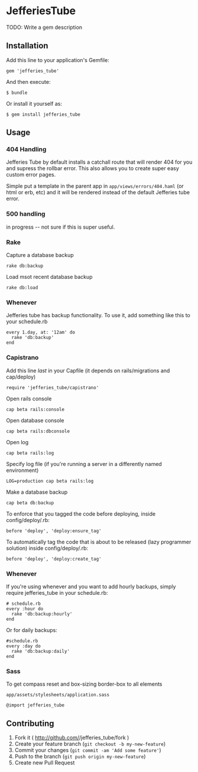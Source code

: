 # JefferiesTube

TODO: Write a gem description

## Installation

Add this line to your application's Gemfile:

    gem 'jefferies_tube'

And then execute:

    $ bundle

Or install it yourself as:

    $ gem install jefferies_tube

## Usage

### 404 Handling

Jefferies Tube by default installs a catchall route that will render 404 for you and supress the rollbar error.  This also allows you to create super easy custom error pages.

Simple put a template in the parent app in `app/views/errors/404.haml` (or html or erb, etc) and it will be rendered instead of the default Jefferies tube error.

### 500 handling

in progress -- not sure if this is super useful.

### Rake
Capture a database backup
```
rake db:backup
```

Load msot recent database backup
```
rake db:load
```

### Whenever
Jefferies tube has backup functionality. To use it, add something like this to your
schedule.rb
```
every 1.day, at: '12am' do
  rake 'db:backup'
end
```

### Capistrano

Add this line *last* in your Capfile (it depends on rails/migrations and cap/deploy)
```
require 'jefferies_tube/capistrano'
```

Open rails console
```
cap beta rails:console
```

Open database console
```
cap beta rails:dbconsole
```

Open log
```
cap beta rails:log
```

Specify log file (if you're running a server in a differently named environment)
```
LOG=production cap beta rails:log
```

Make a database backup
```
cap beta db:backup
```

To enforce that you tagged the code before deploying, inside config/deploy/<stage>.rb:
```
before 'deploy', 'deploy:ensure_tag'
```


To automatically tag the code that is about to be released (lazy programmer solution) inside config/deploy/<stage>.rb:
```
before 'deploy', 'deploy:create_tag'
```


### Whenever

If you're using whenever and you want to add hourly backups, simply require jefferies_tube in your schedule.rb:

    # schedule.rb
    every :hour do
      rake 'db:backup:hourly'
    end

Or for daily backups:

    #schedule.rb
    every :day do
      rake 'db:backup:daily'
    end


### Sass

To get compass reset and box-sizing border-box to all elements

```
app/assets/stylesheets/application.sass

@import jefferies_tube
```

## Contributing

1. Fork it ( http://github.com/<my-github-username>/jefferies_tube/fork )
2. Create your feature branch (`git checkout -b my-new-feature`)
3. Commit your changes (`git commit -am 'Add some feature'`)
4. Push to the branch (`git push origin my-new-feature`)
5. Create new Pull Request
